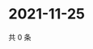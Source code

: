 # 2021-11-25

共 0 条

<!-- BEGIN WEIBO -->
<!-- 最后更新时间 Thu Nov 25 2021 20:18:16 GMT+0800 (China Standard Time) -->

<!-- END WEIBO -->
